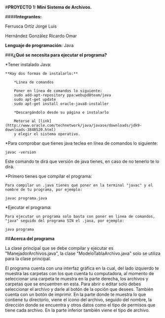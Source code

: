 #**PROYECTO 1: Mini Sistema de Archivos.**

####**Integrantes:**  

Ferrusca Ortíz Jorge Luis  

Hernández González Ricardo Omar

**Lenguaje de programación:** Java

###**¿Qué se necesita para ejecutar el programa?**

*Tener instalado Java:


	**Hay dos formas de instalarlo:**
		
		*Línea de comandos

		Poner en línea de comandos lo siguiente:
		sudo add-apt-repository ppa:webupd8team/java
		sudo apt-get update
		sudo apt-get install oracle-java8-installer
		
		*Descargándolo desde su página e instalarlo

		Meterse al [link](http://www.oracle.com/technetwork/java/javase/downloads/jdk9-downloads-3848520.html)
		y elegir el sistema operativo.

*Para comprobar que tienes java teclea en línea de comandos lo siguiente:
	
	javac -version

Este comando te dirá que versión de java tienes, en caso de no tenerlo te lo dirá.

*Primero tienes que compilar el programa:

	Para compilar un .java tienes que poner en la terminal "javac" y el nombre de tu programa, por ejemplo:

	javac programa.java

*Ejecutar el programa:

	Para ejecutar un programa solo basta con poner en linea de comandos, "java" seguido del programa SIN el .java, por ejemplo:

	java programa

##**Acerca del programa**

La clase principal que se debe compilar y ejecutar es "ManejadorArchivos.java", la clase "ModeloTablaArchivo.java" solo se utiliza para la clase principal.

El programa cuenta con una interfaz gráfica en la cual, del lado izquierdo te muestra las carpetas con los que cuenta tu computadora, al momento de seleccionar una carpeta te muestra en la parte derecha, los archivos y carpetas que se encuentren en esta. Para abrir o editar solo debes seleccionar el archivo y darle al botón de la opción que desees. También cuenta con un botón de imprimir.
En la parte donde te muestra lo que contiene tu directorio, viene el icono del archivo, seguido del nombre, la dirección donde se encuentra y otros datos como el tipo de permisos que tiene cada archivo. En la parte inferior también viene el tipo de archivo. 




